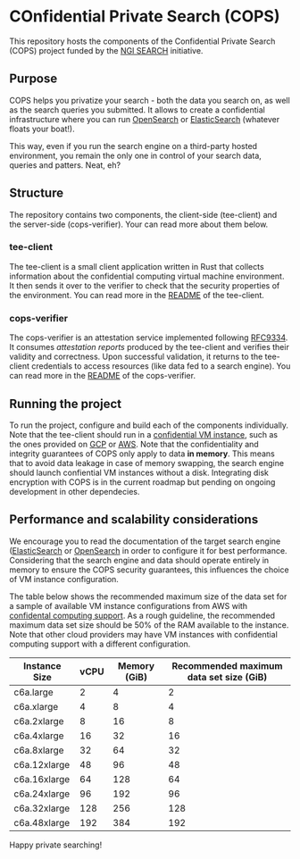 # COnfidential Private Search (COPS)

This repository hosts the components of the Confidential Private Search (COPS) project
funded by the [NGI SEARCH](https://ngi.eu/ngi-projects/ngi-search/) initiative.

## Purpose
COPS helps you privatize your search - both the data you search on, as well as the search queries you submitted.
It allows to create a confidential infrastructure where you can run [OpenSearch](https://opensearch.org/)  or [ElasticSearch](https://www.elastic.co/elasticsearch) (whatever floats your boat!).

This way, even if you run the search engine on a third-party hosted environment, you remain the only one in control
of your search data, queries and patters. Neat, eh?

## Structure
The repository contains two components, the client-side (tee-client) and the server-side (cops-verifier).
Your can read more about them below.

### tee-client
The tee-client is a small client application written in Rust that collects information about the confidential computing
virtual machine environment. It then sends it over to the verifier to check that the security properties of the
environment.
You can read more in the [README](https://github.com/canarybit/COPS/blob/main/tee-client/README.md) of the tee-client.

### cops-verifier
The cops-verifier is an attestation service implemented following [RFC9334](https://datatracker.ietf.org/doc/rfc9334/).
It consumes _attestation reports_ produced by the tee-client and verifies their validity and correctness.
Upon successful validation, it returns to the tee-client credentials to access resources (like data fed to a search
engine).
You can read more in the [README](https://github.com/canarybit/COPS/blob/main/cops-verifier/README.md) of the cops-verifier.

## Running the project
To run the project, configure and build each of the components individually.
Note that the tee-client should run in a [confidential VM instance](https://en.wikipedia.org/wiki/Confidential_computing), such as the ones provided on 
[GCP](https://cloud.google.com/security/products/confidential-computing) 
or [AWS](https://docs.aws.amazon.com/AWSEC2/latest/UserGuide/sev-snp.html).
Note that the confidentiality and integrity guarantees of COPS only apply to data **in memory**.
This means that to avoid data leakage in case of memory swapping, the search engine should launch confiential VM instances without a disk.
Integrating disk encryption with COPS is in the current roadmap but pending on ongoing development in other dependecies. 

## Performance and scalability considerations

We encourage you to read the documentation of the target search engine ([ElasticSearch](https://www.elastic.co/guide/en/elasticsearch/reference/current/important-settings.html) or [OpenSearch](https://opensearch.org/docs/latest/getting-started/) in order to configure it for best performance.
Considering that the search engine and data should operate entirely in memory to ensure the COPS security guarantees, this influences the choice of VM instance configuration. 

The table below shows the recommended maximum size of the data set for a sample of available VM instance configurations from AWS with [confidental computing support](https://cloud.google.com/security/products/confidential-computing).
As a rough guideline, the recommended maximum data set size should be 50% of the RAM available to the instance.
Note that other cloud providers may have VM instances with confidential computing support with a different configuration.

| Instance Size	| vCPU | Memory (GiB) | Recommended maximum data set size (GiB) |
|---------------|------|--------------|---------------|
| c6a.large	| 2	| 4	|  2 | 
| c6a.xlarge |	4 |	8	| 4 | 
| c6a.2xlarge	| 8	| 16| 	8	|   
| c6a.4xlarge	| 16	| 32		|16 |
| c6a.8xlarge |	32 |	64		| 32 |
| c6a.12xlarge | 48	| 96		|48 |
| c6a.16xlarge	| 64	| 128		| 64 |
| c6a.24xlarge	| 96	| 192		|96 |
| c6a.32xlarge	| 128	| 256		| 128 |
| c6a.48xlarge	| 192	| 384		| 192 |

Happy private searching!
